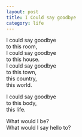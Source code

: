 ```yaml
---
layout: post
title: I Could say goodbye
category: life
---
```


I could say goodbye  
to this room,  
I could say goodbye  
to this house.  
I could say goodbye  
to this town,  
this country,  
this world.

I could say goodbye  
to this body,  
this life.

What would I be?  
What would I say hello to?
